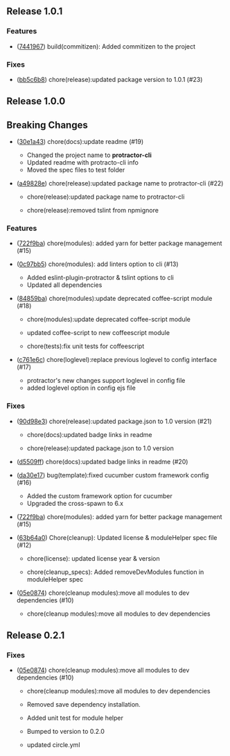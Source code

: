 ## Release 1.0.1

### Features
- ([7441967](https://github.com/igniteram/protractor-cli/commit/7441967b1ec32e4718a656956c4573fd6245aa7a)) 
  build(commitizen): Added commitizen to the project
### Fixes
- ([bb5c6b8](https://github.com/igniteram/protractor-cli/commit/bb5c6b8c837f146c2934d2dc726a5e72f8980c4b)) 
  chore(release):updated package version to 1.0.1 (#23)

## Release 1.0.0

## Breaking Changes

- ([30e1a43](https://github.com/igniteram/protractor-cli/commit/30e1a4336e7a5ec0d55a3458d7452476d5d4683c)) 
  chore(docs):update readme (#19)

  
  * Changed the project name to **protractor-cli**
  * Updated readme with protracto-cli info
  * Moved the spec files to test folder

- ([a49828e](https://github.com/igniteram/protractor-cli/commit/a49828e065355041aa945e206d43162afcd77f3a)) 
  chore(release):updated package name to protractor-cli (#22)

  * chore(release):updated package name to protractor-cli
  
  * chore(release):removed tslint from npmignore

### Features

- ([722f9ba](https://github.com/igniteram/protractor-cli/commit/722f9baa1a3e3f40ec1dd51d1557914357edfac5)) 
  chore(modules): added yarn for better package management (#15)


- ([0c97bb5](https://github.com/igniteram/protractor-cli/commit/0c97bb5666664d0a56c73c789c3bf673b47b8776)) 
  chore(modules): add linters option to cli (#13)

  * Added eslint-plugin-protractor & tslint options to cli
  * Updated all dependencies

- ([84859ba](https://github.com/igniteram/protractor-cli/commit/84859ba90e34cb11e3767f0ed744870c65d278ae)) 
  chore(modules):update deprecated coffee-script module (#18)

  * chore(modules):update deprecated coffee-script module
  * updated coffee-script to new coffeescript module
  
  * chore(tests):fix unit tests for coffeescript

- ([c761e6c](https://github.com/igniteram/protractor-cli/commit/c761e6c7540effb5d7994b1d4780e75cdacb413d)) 
  chore(loglevel):replace previous loglevel to config interface (#17)

  * protractor's new changes support loglevel in config file
  * added loglevel option in config ejs file
  
### Fixes

- ([90d98e3](https://github.com/igniteram/protractor-cli/commit/90d98e3037f8a8a6707ea6a3b6e730c51e6e6738)) 
  chore(release):updated package.json to 1.0 version (#21)

  * chore(docs):updated badge links in readme
  
  * chore(release):updated package.json to 1.0 version

- ([d5509ff](https://github.com/igniteram/protractor-cli/commit/d5509ff3f594e15ec63a09b0f431b5942c6aa3ee)) 
  chore(docs):updated badge links in readme (#20)

- ([da30e17](https://github.com/igniteram/protractor-cli/commit/da30e17ffdee0cae998776978aa9f25b8376c93f)) 
  bug(template):fixed cucumber custom framework config (#16)

  * Added the custom framework option for cucumber
  * Upgraded the cross-spawn to 6.x

- ([722f9ba](https://github.com/igniteram/protractor-cli/commit/722f9baa1a3e3f40ec1dd51d1557914357edfac5)) 
  chore(modules): added yarn for better package management (#15)

- ([63b64a0](https://github.com/igniteram/protractor-cli/commit/63b64a00cc1b5f6de66ed58ff6e48058805cc7f8)) 
  Chore(cleanup): Updated license & moduleHelper spec file (#12)

  * chore(license): updated license year & version
  
  * chore(cleanup_specs): Added removeDevModules function in moduleHelper spec

- ([05e0874](https://github.com/igniteram/protractor-cli/commit/05e0874343d85cbc8d31f4a69174f6a76efbf260)) 
  chore(cleanup modules):move all modules to dev dependencies (#10)

  * chore(cleanup modules):move all modules to dev dependencies

## Release 0.2.1

### Fixes

- ([05e0874](https://github.com/igniteram/protractor-cli/commit/05e0874343d85cbc8d31f4a69174f6a76efbf260)) 
  chore(cleanup modules):move all modules to dev dependencies (#10)

  * chore(cleanup modules):move all modules to dev dependencies
  
  * Removed save dependency installation.
  * Added unit test for module helper
  * Bumped to version to 0.2.0
  
  * updated circle.yml

  